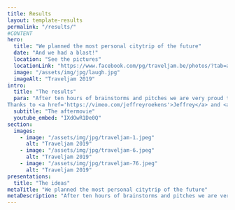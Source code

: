 ```yaml
---
title: Results
layout: template-results
permalink: "/results/"
#CONTENT
hero:
  title: "We planned the most personal citytrip of the future"
  date: "And we had a blast!"
  location: "See the pictures"
  locationLink: "https://www.facebook.com/pg/traveljam.be/photos/?tab=album&album_id=1247755165398613"
  image: "/assets/img/jpg/laugh.jpg"
  imageAlt: "Traveljam 2019"
intro:
  title: "The results"
  para: "​After ten hours of brainstorms and pitches we are very proud to present you the ten ideas that will shape the future of citytrips. Almost 60 people discussed and discovered hundred ideas, they cherry picked the best and formulated the stories you can find on this website. Do you want to feel (again) like you were there check out the beautifull photos.
Thanks to <a href='https://vimeo.com/jeffreyroekens'>Jeffrey</a> and <a href='https://www.flickr.com/photos/128428770@N03/sets/72157649147056796/'>Lucas</a> for that.​"
  subtitle: "The aftermovie"
  youtube_embed: "IXdOwR1De0Q"
section:
  images:
    - image: "/assets/img/jpg/traveljam-1.jpeg"
      alt: "Traveljam 2019"
    - image: "/assets/img/jpg/traveljam-6.jpeg"
      alt: "Traveljam 2019"
    - image: "/assets/img/jpg/traveljam-76.jpeg"
      alt: "Traveljam 2019"
presentations:
  title: "The ideas"
metaTitle: "We planned the most personal citytrip of the future"
metaDescription: "​After ten hours of brainstorms and pitches we are very proud to present you the ten ideas that will shape the future of citytrips."
---
```


